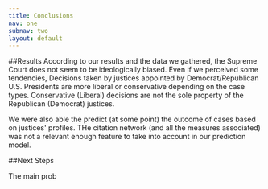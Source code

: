 ```yaml
---
title: Conclusions
nav: one
subnav: two
layout: default
---
```


##Results
According to our results and the data we gathered, the Supreme Court does not seem to be ideologically biased. Even if we perceived some tendencies, Decisions taken by justices appointed by Democrat/Republican
U.S. Presidents are more liberal or conservative depending on the case types. Conservative (Liberal) decisions are not the sole property of the Republican (Democrat) justices.

We were also able the predict (at some point) the outcome of cases based on justices' profiles. THe citation network (and all the measures associated) was not a relevant enough feature to take into account in our
prediction model.

##Next Steps

The main prob
